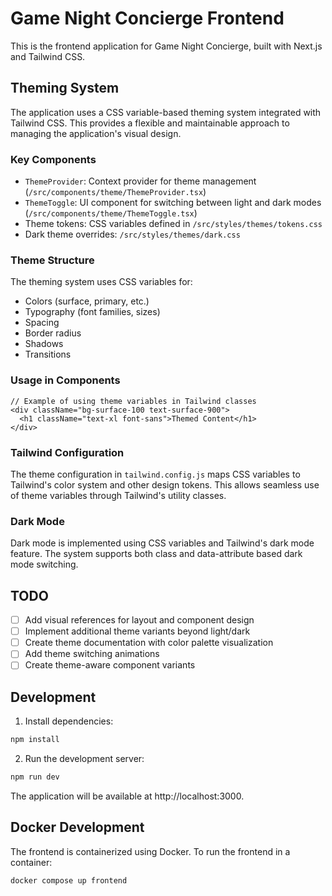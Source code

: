 # Game Night Concierge Frontend

This is the frontend application for Game Night Concierge, built with Next.js and Tailwind CSS.

## Theming System

The application uses a CSS variable-based theming system integrated with Tailwind CSS. This provides a flexible and maintainable approach to managing the application's visual design.

### Key Components

- `ThemeProvider`: Context provider for theme management (`/src/components/theme/ThemeProvider.tsx`)
- `ThemeToggle`: UI component for switching between light and dark modes (`/src/components/theme/ThemeToggle.tsx`)
- Theme tokens: CSS variables defined in `/src/styles/themes/tokens.css`
- Dark theme overrides: `/src/styles/themes/dark.css`

### Theme Structure

The theming system uses CSS variables for:
- Colors (surface, primary, etc.)
- Typography (font families, sizes)
- Spacing
- Border radius
- Shadows
- Transitions

### Usage in Components

```tsx
// Example of using theme variables in Tailwind classes
<div className="bg-surface-100 text-surface-900">
  <h1 className="text-xl font-sans">Themed Content</h1>
</div>
```

### Tailwind Configuration

The theme configuration in `tailwind.config.js` maps CSS variables to Tailwind's color system and other design tokens. This allows seamless use of theme variables through Tailwind's utility classes.

### Dark Mode

Dark mode is implemented using CSS variables and Tailwind's dark mode feature. The system supports both class and data-attribute based dark mode switching.

## TODO

- [ ] Add visual references for layout and component design
- [ ] Implement additional theme variants beyond light/dark
- [ ] Create theme documentation with color palette visualization
- [ ] Add theme switching animations
- [ ] Create theme-aware component variants

## Development

1. Install dependencies:
```bash
npm install
```

2. Run the development server:
```bash
npm run dev
```

The application will be available at http://localhost:3000.

## Docker Development

The frontend is containerized using Docker. To run the frontend in a container:

```bash
docker compose up frontend
``` 